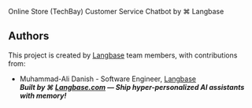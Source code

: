 Online Store (TechBay) Customer Service Chatbot by ⌘ Langbase


## Authors

This project is created by [Langbase][lb] team members, with contributions from:

- Muhammad-Ali Danish - Software Engineer, [Langbase][lb] <br>
**_Built by ⌘ [Langbase.com][lb] — Ship hyper-personalized AI assistants with memory!_**


[lb]: https://langbase.com


